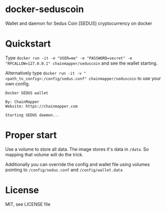 # docker-seduscoin
Wallet and daemon for Sedus Coin [SEDUS] cryptocurrency on docker

# Quickstart
Type `docker run -it -e "USER=me" -e "PASSWORD=secret" -e "RPCALLOW=127.0.0.1" chainmapper/seduscoin` and see the wallet starting.

Alternatively type `docker run -it -v "<path_to_config>:/config/sedus.conf" chainmapper/seduscoin` to use your own config.

```
Docker SEDUS wallet

By: ChainMapper
Website: https://chainmapper.com

Starting SEDUS daemon...
```

# Proper start
Use a volume to store all data. The image stores it's data in `/data`. So mapping that volume will do the trick.

Additionally you can override the config and wallet file using volumes pointing to `/config/sedus.conf` and `/config/wallet.data`

# License
MIT, see LICENSE file